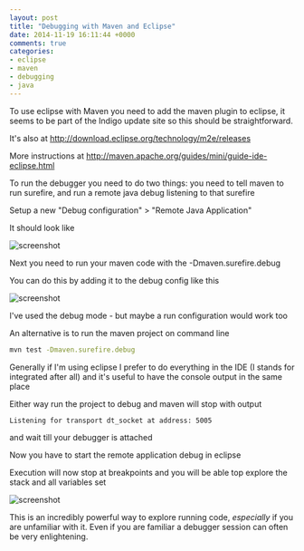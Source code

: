 ```yaml
---
layout: post
title: "Debugging with Maven and Eclipse"
date: 2014-11-19 16:11:44 +0000
comments: true
categories: 
- eclipse
- maven
- debugging
- java
---
```


To use eclipse with Maven you need to add the maven plugin to eclipse, it seems to be part of the Indigo update site so this should be straightforward.

It's also at http://download.eclipse.org/technology/m2e/releases

More instructions at http://maven.apache.org/guides/mini/guide-ide-eclipse.html

To run the debugger you need to do two things: you need to tell maven to run surefire, and run a remote java debug listening to that surefire

Setup a new "Debug configuration" > "Remote Java Application"

It should look like 
 
![screenshot](/images/eclipse/maven/surefire.png)

Next you need to run your maven code with the -Dmaven.surefire.debug

You can do this by adding it to the debug config like this

![screenshot](/images/eclipse/maven/main-project.png)

I've used the debug mode - but maybe a run configuration would work too

An alternative is to run the maven project on command line 

```bash
mvn test -Dmaven.surefire.debug
```

Generally if I'm using eclipse I prefer to do everything in the IDE (I stands for integrated after all) and it's useful to have the console output in the same place

Either way run the project to debug and maven will stop with output 

```
Listening for transport dt_socket at address: 5005
```

and wait till your debugger is attached

Now you have to start the remote application debug in eclipse

Execution will now stop at breakpoints and you will be able top explore the stack and all variables set


![screenshot](/images/eclipse/maven/debug.png)

This is an incredibly powerful way to explore running code, *especially* if you are unfamiliar with it. Even if you are familiar a debugger session can often be very enlightening.
 
